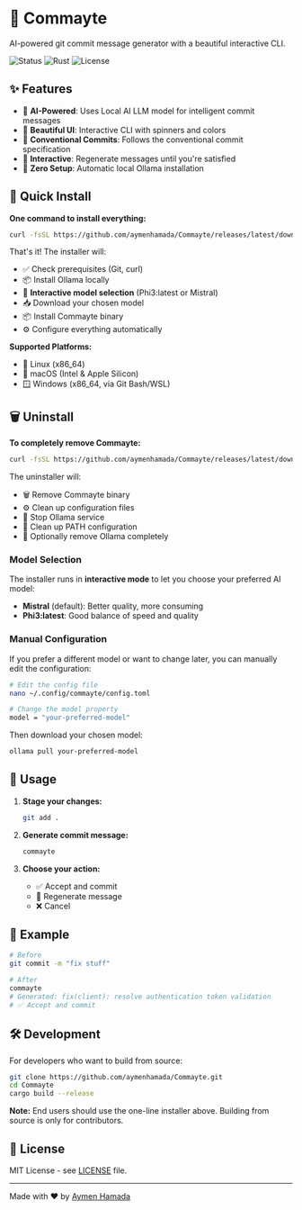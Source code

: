 # 🚀 Commayte

AI-powered git commit message generator with a beautiful interactive CLI.

![Status](https://img.shields.io/badge/Status-Ready-green)
![Rust](https://img.shields.io/badge/Rust-1.70+-blue)
![License](https://img.shields.io/badge/License-MIT-green)

## ✨ Features

- 🤖 **AI-Powered**: Uses Local AI LLM model for intelligent commit messages
- 🎨 **Beautiful UI**: Interactive CLI with spinners and colors
- 📝 **Conventional Commits**: Follows the conventional commit specification
- 🔄 **Interactive**: Regenerate messages until you're satisfied
- 🚀 **Zero Setup**: Automatic local Ollama installation

## 🚀 Quick Install

**One command to install everything:**

```bash
curl -fsSL https://github.com/aymenhamada/Commayte/releases/latest/download/install.sh | bash
```

That's it! The installer will:
- ✅ Check prerequisites (Git, curl)
- 📦 Install Ollama locally
- 🤖 **Interactive model selection** (Phi3:latest or Mistral)
- 📥 Download your chosen model
- 📦 Install Commayte binary
- ⚙️ Configure everything automatically

**Supported Platforms:**
- 🐧 Linux (x86_64)
- 🍎 macOS (Intel & Apple Silicon)
- 🪟 Windows (x86_64, via Git Bash/WSL)

## 🗑️ Uninstall

**To completely remove Commayte:**

```bash
curl -fsSL https://github.com/aymenhamada/Commayte/releases/latest/download/uninstall.sh | bash
```

The uninstaller will:
- 🗑️ Remove Commayte binary
- ⚙️ Clean up configuration files
- 🛑 Stop Ollama service
- 🧹 Clean up PATH configuration
- 🤖 Optionally remove Ollama completely

### Model Selection

The installer runs in **interactive mode** to let you choose your preferred AI model:
- **Mistral** (default): Better quality, more consuming
- **Phi3:latest**: Good balance of speed and quality

### Manual Configuration

If you prefer a different model or want to change later, you can manually edit the configuration:

```bash
# Edit the config file
nano ~/.config/commayte/config.toml

# Change the model property
model = "your-preferred-model"
```

Then download your chosen model:
```bash
ollama pull your-preferred-model
```

## 📖 Usage

1. **Stage your changes:**
   ```bash
   git add .
   ```

2. **Generate commit message:**
   ```bash
   commayte
   ```

3. **Choose your action:**
   - ✅ Accept and commit
   - 🔄 Regenerate message
   - ❌ Cancel

## 📖 Example

```bash
# Before
git commit -m "fix stuff"

# After
commayte
# Generated: fix(client): resolve authentication token validation
# ✅ Accept and commit
```

## 🛠️ Development

For developers who want to build from source:

```bash
git clone https://github.com/aymenhamada/Commayte.git
cd Commayte
cargo build --release
```

**Note:** End users should use the one-line installer above. Building from source is only for contributors.

## 📄 License

MIT License - see [LICENSE](LICENSE) file.

---

Made with ❤️ by [Aymen Hamada](https://github.com/aymenhamada) 